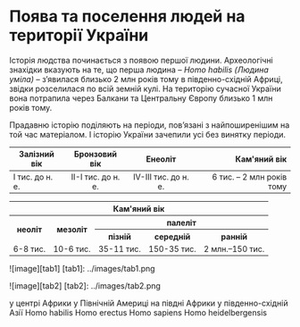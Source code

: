Поява та поселення людей на території України
=============================================
Історія людства починається з появою першої людини. Археологічні
знахідки вказують на те, що перша людина – *Homo habilis (Людина
уміла)* – з’явилася близько 2 млн років тому в південно-східній Африці,
звідки розселилася по всій земній кулі. На територію сучасної України
вона потрапила через Балкани та Центральну Європу близько 1 млн років
тому.


Прадавню історію поділяють на періоди, пов’язані з найпоширенішим на той
час матеріалом. І історію України зачепили усі без винятку періоди.


| Залізний вік  | Бронзовий вік | Енеоліт | Кам'яний вік |
| ------------- |:-------------:|:----:| -----:|
| I тис. до н. е. | II-I тис. до н. е. | IV-III тис. до н. е. | 6 тис. – 2 млн років тому |

<html>
<table align="center">
 <tr>
    <th colspan="5">Кам'яний вік</th>
  </tr>
  <tr>
    <th rowspan="2">неоліт</th>
    <th rowspan="2">мезоліт</th>
    <th colspan="3">палеліт</th>
  </tr>
    <th>пізній</th>
    <th>середній</th>
    <th>ранній</th>
   <tr>
        <td>6-8 тис.</td>
        <td>10-6 тис.</td>
        <td>35-11 тис.</td>
        <td>150-35 тис.</td>
        <td>2 млн.–150 тис.</td>
   </tr>
</table>
</html>



![image][tab1]
[tab1]: ../images/tab1.png



![image][tab2]
[tab2]: ../images/tab2.png

<quiz name="History" correctLabel="correct!" incorrectLabel="incorrect!" checkLabel="check ansert">
<question text="Людство зародилося">
<answer>у центрі Африки</answer>
<answer>у Північній Америці</answer>
<answer correct>на півдні Африки</answer>
<answer>у південно-східній Азії</answer>
</question>
<question text="Наукова назва перших людиноподібних мавп">
<answer correct>Homo habilis </answer>
<answer>Homo erectus</answer>
<answer>Homo sapiens</answer>
<answer>Homo heidelbergensis</answer>
</question>
</quiz>

